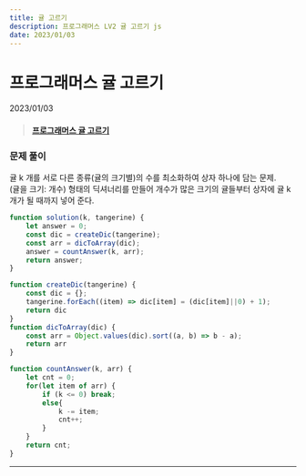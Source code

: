 ```yaml
---
title: 귤 고르기
description: 프로그래머스 LV2 귤 고르기 js
date: 2023/01/03
---
```


# 프로그래머스 귤 고르기
<div class="flex justify-end text-sm">2023/01/03</div>

> #### <a href="https://school.programmers.co.kr/learn/courses/30/lessons/138476" target="_blank">프로그래머스 귤 고르기</a>

### 문제 풀이
귤 k 개를 서로 다른 종류(귤의 크기별)의 수를 최소화하여 상자 하나에 담는 문제.  
(귤을 크기: 개수) 형태의 딕셔너리를 만들어 개수가 많은 크기의 귤들부터 상자에 귤 k 개가 될 때까지 넣어 준다.

``` js
function solution(k, tangerine) {
    let answer = 0;
    const dic = createDic(tangerine);
    const arr = dicToArray(dic);
    answer = countAnswer(k, arr);
    return answer;
}

function createDic(tangerine) {
    const dic = {};
    tangerine.forEach((item) => dic[item] = (dic[item]||0) + 1);
    return dic
}
function dicToArray(dic) {
    const arr = Object.values(dic).sort((a, b) => b - a);
    return arr
}

function countAnswer(k, arr) {
    let cnt = 0;
    for(let item of arr) {
        if (k <= 0) break;
        else{
            k -= item;
            cnt++;
        }
    }
    return cnt;
}

```


---